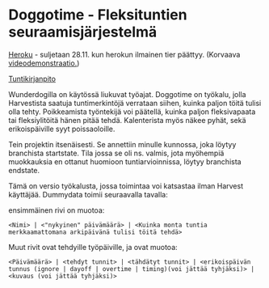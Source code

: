 # Doggotime - Fleksituntien seuraamisjärjestelmä

[Heroku](https://fs-project-flextime.herokuapp.com) - suljetaan 28.11. kun herokun ilmainen tier päättyy. (Korvaava [videodemonstraatio.](https://drive.google.com/file/d/193T1BMph5d6eMJFli7QJ9E6RIRFDMYHk/view?usp=share_link))

[Tuntikirjanpito](kirjanpito/tuntikirjanpito.md)

Wunderdogilla on käytössä liukuvat työajat. Doggotime on työkalu, jolla Harvestista saatuja tuntimerkintöjä verrataan siihen, kuinka paljon töitä tulisi olla tehty. Poikkeamista työntekijä voi päätellä, kuinka paljon fleksivapaata tai fleksiylitöitä hänen pitää tehdä. Kalenterista myös näkee pyhät, sekä erikoispäiville syyt poissaoloille.

Tein projektin itsenäisesti. Se annettiin minulle kunnossa, joka löytyy branchista startstate. Tila jossa se oli ns. valmis, jota myöhempiä muokkauksia en ottanut huomioon tuntiarvioinnissa, löytyy branchista endstate. 


Tämä on versio työkalusta, jossa toimintaa voi katsastaa ilman Harvest käyttäjää. Dummydata toimii seuraavalla tavalla:

ensimmäinen rivi on muotoa:
```
<Nimi> | <"nykyinen" päivämäärä> | <Kuinka monta tuntia merkkaamattomana arkipäivänä tulisi töitä tehdä>
```

Muut rivit ovat tehdyille työpäiville, ja ovat muotoa:
```
<Päivämäärä> | <tehdyt tunnit> | <tähdätyt tunnit> | <erikoispäivän tunnus (ignore | dayoff | overtime | timing)(voi jättää tyhjäksi)> | <kuvaus (voi jättää tyhjäksi)>
```
